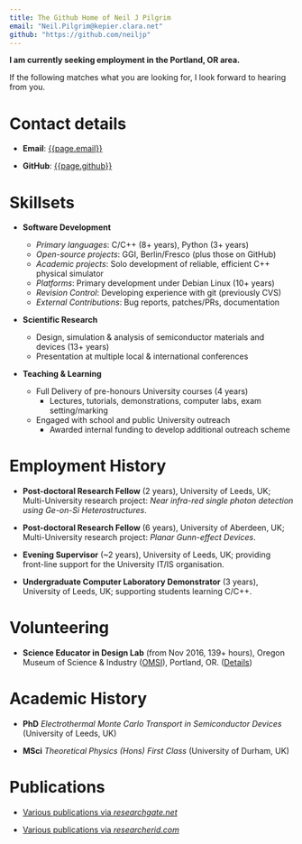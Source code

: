```yaml
---
title: The Github Home of Neil J Pilgrim
email: "Neil.Pilgrim@kepier.clara.net"
github: "https://github.com/neiljp"
---
```

**I am currently seeking employment in the Portland, OR area.**

If the following matches what you are looking for, I look forward to hearing
from you.

# Contact details

* **Email**: [{{page.email}}](mailto:{{page.email}})

* **GitHub**: [{{page.github}}]({{page.github}})

# Skillsets

+ **Software Development**
  - *Primary languages*: C/C++ (8+ years), Python (3+ years)
  - *Open-source projects*: GGI, Berlin/Fresco (plus those on GitHub)
  - *Academic projects*: Solo development of reliable, efficient C++ physical simulator
  - *Platforms*: Primary development under Debian Linux (10+ years)
  - *Revision Control*: Developing experience with git (previously CVS)
  - *External Contributions*: Bug reports, patches/PRs, documentation

+ **Scientific Research**
  - Design, simulation & analysis of semiconductor materials and devices (13+ years)
  - Presentation at multiple local & international conferences

+ **Teaching & Learning**
  - Full Delivery of pre-honours University courses (4 years)
    * Lectures, tutorials, demonstrations, computer labs, exam setting/marking
  - Engaged with school and public University outreach
    * Awarded internal funding to develop additional outreach scheme

# Employment History

* **Post-doctoral Research Fellow** (2 years), University of Leeds, UK;
Multi-University research project: *Near infra-red single photon detection
using Ge-on-Si Heterostructures*.
  
* **Post-doctoral Research Fellow** (6 years), University of Aberdeen, UK;
Multi-University research project: *Planar Gunn-effect Devices*.

* **Evening Supervisor** (~2 years), University of Leeds, UK; providing
front-line support for the University IT/IS organisation.

* **Undergraduate Computer Laboratory Demonstrator** (3 years), University of
Leeds, UK; supporting students learning C/C++.

# Volunteering

* **Science Educator in Design Lab** (from Nov 2016, 139+ hours), Oregon Museum of Science & Industry ([OMSI](http://omsi.edu)), Portland, OR.
([Details](https://omsi.edu/sites/default/files/scienceeducatorvolunteer.pdf))

# Academic History

* **PhD** *Electrothermal Monte Carlo Transport in Semiconductor Devices* 
  (University of Leeds, UK)

* **MSci** *Theoretical Physics (Hons) First Class*
  (University of Durham, UK)

# Publications

* [Various publications via *researchgate.net*](https://www.researchgate.net/researcher/13867625_NJ_Pilgrim)

* [Various publications via *researcherid.com*](http://www.researcherid.com/rid/D-1548-2011)
